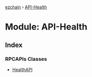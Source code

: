 [ezchain](../README.md) › [API-Health](api_health.md)

# Module: API-Health

## Index

### RPCAPIs Classes

* [HealthAPI](../classes/api_health.healthapi.md)
